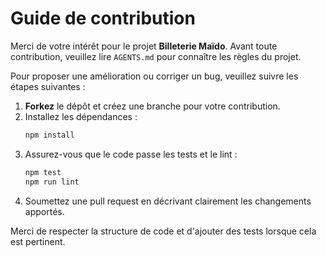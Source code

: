 # Guide de contribution

Merci de votre intérêt pour le projet **Billeterie Maïdo**. Avant toute contribution, veuillez lire `AGENTS.md` pour connaître les règles du projet.

Pour proposer une amélioration ou corriger un bug, veuillez suivre les étapes suivantes :

1. **Forkez** le dépôt et créez une branche pour votre contribution.
2. Installez les dépendances :
   ```bash
   npm install
   ```
3. Assurez-vous que le code passe les tests et le lint :
   ```bash
   npm test
   npm run lint
   ```
4. Soumettez une pull request en décrivant clairement les changements apportés.

Merci de respecter la structure de code et d'ajouter des tests lorsque cela est pertinent.
